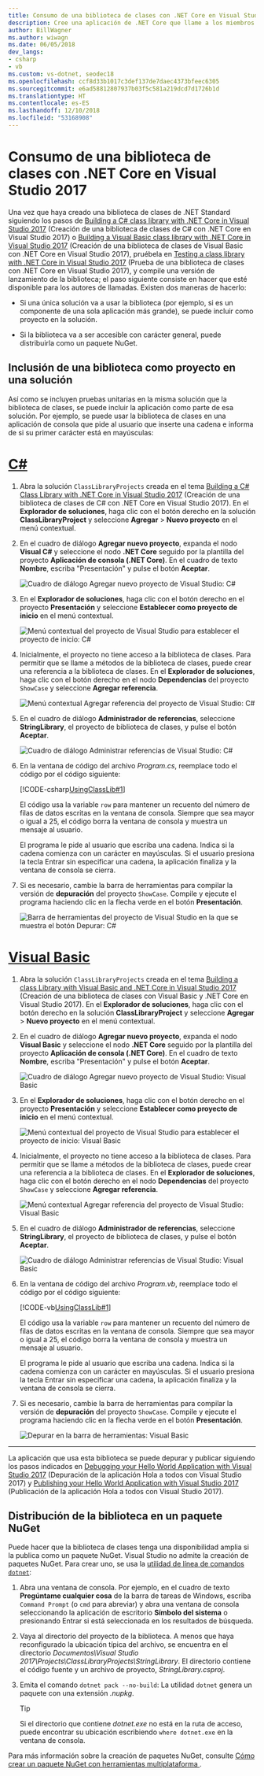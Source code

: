 ```yaml
---
title: Consumo de una biblioteca de clases con .NET Core en Visual Studio 2017
description: Cree una aplicación de .NET Core que llame a los miembros de otra biblioteca de clases con Visual Studio 2017.
author: BillWagner
ms.author: wiwagn
ms.date: 06/05/2018
dev_langs:
- csharp
- vb
ms.custom: vs-dotnet, seodec18
ms.openlocfilehash: ccf8d33b1017c3def137de7daec4373bfeec6305
ms.sourcegitcommit: e6ad58812807937b03f5c581a219dcd7d1726b1d
ms.translationtype: HT
ms.contentlocale: es-ES
ms.lasthandoff: 12/10/2018
ms.locfileid: "53168908"
---
```

# <a name="consuming-a-net-standard-library-in-visual-studio-2017"></a>Consumo de una biblioteca de clases con .NET Core en Visual Studio 2017

Una vez que haya creado una biblioteca de clases de .NET Standard siguiendo los pasos de [Building a C# class library with .NET Core in Visual Studio 2017](./library-with-visual-studio.md) (Creación de una biblioteca de clases de C# con .NET Core en Visual Studio 2017) o [Building a Visual Basic class library with .NET Core in Visual Studio 2017](vb-library-with-visual-studio.md) (Creación de una biblioteca de clases de Visual Basic con .NET Core en Visual Studio 2017), pruébela en [Testing a class library with .NET Core in Visual Studio 2017](testing-library-with-visual-studio.md) (Prueba de una biblioteca de clases con .NET Core en Visual Studio 2017), y compile una versión de lanzamiento de la biblioteca; el paso siguiente consiste en hacer que esté disponible para los autores de llamadas. Existen dos maneras de hacerlo:

* Si una única solución va a usar la biblioteca (por ejemplo, si es un componente de una sola aplicación más grande), se puede incluir como proyecto en la solución.

* Si la biblioteca va a ser accesible con carácter general, puede distribuirla como un paquete NuGet.

## <a name="including-a-library-as-a-project-in-a-solution"></a>Inclusión de una biblioteca como proyecto en una solución

Así como se incluyen pruebas unitarias en la misma solución que la biblioteca de clases, se puede incluir la aplicación como parte de esa solución. Por ejemplo, se puede usar la biblioteca de clases en una aplicación de consola que pide al usuario que inserte una cadena e informa de si su primer carácter está en mayúsculas:

# <a name="ctabcsharp"></a>[C#](#tab/csharp)
1. Abra la solución `ClassLibraryProjects` creada en el tema [Building a C# Class Library with .NET Core in Visual Studio 2017](./library-with-visual-studio.md) (Creación de una biblioteca de clases de C# con .NET Core en Visual Studio 2017). En el **Explorador de soluciones**, haga clic con el botón derecho en la solución **ClassLibraryProject** y seleccione **Agregar** > **Nuevo proyecto** en el menú contextual.

1. En el cuadro de diálogo **Agregar nuevo proyecto**, expanda el nodo **Visual C#** y seleccione el nodo **.NET Core** seguido por la plantilla del proyecto **Aplicación de consola (.NET Core)**. En el cuadro de texto **Nombre**, escriba "Presentación" y pulse el botón **Aceptar**.

   ![Cuadro de diálogo Agregar nuevo proyecto de Visual Studio: C#](./media/consuming-library-with-visual-studio/add-new-project-dialog.png)

1. En el **Explorador de soluciones**, haga clic con el botón derecho en el proyecto **Presentación** y seleccione **Establecer como proyecto de inicio** en el menú contextual.

   ![Menú contextual del proyecto de Visual Studio para establecer el proyecto de inicio: C#](./media/consuming-library-with-visual-studio/set-startup-project-context-menu.png)

1. Inicialmente, el proyecto no tiene acceso a la biblioteca de clases. Para permitir que se llame a métodos de la biblioteca de clases, puede crear una referencia a la biblioteca de clases. En el **Explorador de soluciones**, haga clic con el botón derecho en el nodo **Dependencias** del proyecto `ShowCase` y seleccione **Agregar referencia**.

   ![Menú contextual Agregar referencia del proyecto de Visual Studio: C#](./media/consuming-library-with-visual-studio/add-reference-context-menu.png)

1. En el cuadro de diálogo **Administrador de referencias**, seleccione **StringLibrary**, el proyecto de biblioteca de clases, y pulse el botón **Aceptar**.

   ![Cuadro de diálogo Administrar referencias de Visual Studio: C#](./media/consuming-library-with-visual-studio/manage-project-references.png)

1. En la ventana de código del archivo *Program.cs*, reemplace todo el código por el código siguiente:

   [!CODE-csharp[UsingClassLib#1](../../../samples/snippets/csharp/getting_started/with_visual_studio_2017/showcase.cs)]

   El código usa la variable `row` para mantener un recuento del número de filas de datos escritas en la ventana de consola. Siempre que sea mayor o igual a 25, el código borra la ventana de consola y muestra un mensaje al usuario.

   El programa le pide al usuario que escriba una cadena. Indica si la cadena comienza con un carácter en mayúsculas. Si el usuario presiona la tecla Entrar sin especificar una cadena, la aplicación finaliza y la ventana de consola se cierra.

1. Si es necesario, cambie la barra de herramientas para compilar la versión de **depuración** del proyecto `ShowCase`. Compile y ejecute el programa haciendo clic en la flecha verde en el botón **Presentación**.

   ![Barra de herramientas del proyecto de Visual Studio en la que se muestra el botón Depurar: C#](./media/consuming-library-with-visual-studio/visual-studio-project-toolbar.png)
# <a name="visual-basictabvb"></a>[Visual Basic](#tab/vb)
1. Abra la solución `ClassLibraryProjects` creada en el tema [Building a class Library with Visual Basic and .NET Core in Visual Studio 2017](vb-library-with-visual-studio.md) (Creación de una biblioteca de clases con Visual Basic y .NET Core en Visual Studio 2017). En el **Explorador de soluciones**, haga clic con el botón derecho en la solución **ClassLibraryProject** y seleccione **Agregar** > **Nuevo proyecto** en el menú contextual.

1. En el cuadro de diálogo **Agregar nuevo proyecto**, expanda el nodo **Visual Basic** y seleccione el nodo **.NET Core** seguido por la plantilla del proyecto **Aplicación de consola (.NET Core)**. En el cuadro de texto **Nombre**, escriba "Presentación" y pulse el botón **Aceptar**.

   ![Cuadro de diálogo Agregar nuevo proyecto de Visual Studio: Visual Basic](./media/consuming-library-with-visual-studio/add-new-vb-project-dialog.png)

1. En el **Explorador de soluciones**, haga clic con el botón derecho en el proyecto **Presentación** y seleccione **Establecer como proyecto de inicio** en el menú contextual. 

   ![Menú contextual del proyecto de Visual Studio para establecer el proyecto de inicio: Visual Basic](./media/consuming-library-with-visual-studio/set-startup-project-context-menu.png)

1. Inicialmente, el proyecto no tiene acceso a la biblioteca de clases. Para permitir que se llame a métodos de la biblioteca de clases, puede crear una referencia a la biblioteca de clases. En el **Explorador de soluciones**, haga clic con el botón derecho en el nodo **Dependencias** del proyecto `ShowCase` y seleccione **Agregar referencia**.

   ![Menú contextual Agregar referencia del proyecto de Visual Studio: Visual Basic](./media/consuming-library-with-visual-studio/add-reference-context-menu.png)

1. En el cuadro de diálogo **Administrador de referencias**, seleccione **StringLibrary**, el proyecto de biblioteca de clases, y pulse el botón **Aceptar**.

   ![Cuadro de diálogo Administrar referencias de Visual Studio: Visual Basic](./media/consuming-library-with-visual-studio/manage-project-references.png)

1. En la ventana de código del archivo *Program.vb*, reemplace todo el código por el código siguiente:

    [!CODE-vb[UsingClassLib#1](../../../samples/snippets/core/tutorials/vb-library-with-visual-studio/showcase.vb)]

   El código usa la variable `row` para mantener un recuento del número de filas de datos escritas en la ventana de consola. Siempre que sea mayor o igual a 25, el código borra la ventana de consola y muestra un mensaje al usuario.

   El programa le pide al usuario que escriba una cadena. Indica si la cadena comienza con un carácter en mayúsculas. Si el usuario presiona la tecla Entrar sin especificar una cadena, la aplicación finaliza y la ventana de consola se cierra.

1. Si es necesario, cambie la barra de herramientas para compilar la versión de **depuración** del proyecto `ShowCase`. Compile y ejecute el programa haciendo clic en la flecha verde en el botón **Presentación**.

   ![Depurar en la barra de herramientas: Visual Basic](./media/consuming-library-with-visual-studio/visual-studio-project-toolbar.png)
---

La aplicación que usa esta biblioteca se puede depurar y publicar siguiendo los pasos indicados en [Debugging your Hello World Application with Visual Studio 2017](debugging-with-visual-studio.md) (Depuración de la aplicación Hola a todos con Visual Studio 2017) y [Publishing your Hello World Application with Visual Studio 2017](publishing-with-visual-studio.md) (Publicación de la aplicación Hola a todos con Visual Studio 2017).

## <a name="distributing-the-library-in-a-nuget-package"></a>Distribución de la biblioteca en un paquete NuGet

Puede hacer que la biblioteca de clases tenga una disponibilidad amplia si la publica como un paquete NuGet. Visual Studio no admite la creación de paquetes NuGet. Para crear uno, se usa la [utilidad de línea de comandos `dotnet`](../../core/tools/dotnet.md):

1. Abra una ventana de consola. Por ejemplo, en el cuadro de texto **Pregúntame cualquier cosa** de la barra de tareas de Windows, escriba `Command Prompt` (o `cmd` para abreviar) y abra una ventana de consola seleccionando la aplicación de escritorio **Símbolo del sistema** o presionando Entrar si está seleccionada en los resultados de búsqueda.

1. Vaya al directorio del proyecto de la biblioteca. A menos que haya reconfigurado la ubicación típica del archivo, se encuentra en el directorio *Documentos\Visual Studio 2017\Projects\ClassLibraryProjects\StringLibrary*. El directorio contiene el código fuente y un archivo de proyecto, *StringLibrary.csproj*.

1. Emita el comando `dotnet pack --no-build`: La utilidad `dotnet` genera un paquete con una extensión *.nupkg*.

   > [!TIP]
   > Si el directorio que contiene *dotnet.exe* no está en la ruta de acceso, puede encontrar su ubicación escribiendo `where dotnet.exe` en la ventana de consola.

Para más información sobre la creación de paquetes NuGet, consulte [Cómo crear un paquete NuGet con herramientas multiplataforma ](../../core/deploying/creating-nuget-packages.md).
